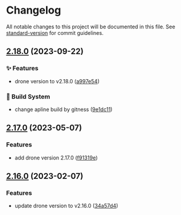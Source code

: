 # Changelog

All notable changes to this project will be documented in this file. See [standard-version](https://github.com/conventional-changelog/standard-version) for commit guidelines.

## [2.18.0](https://github.com/sinlov/docker-drone-server/compare/v2.17.0...v2.18.0) (2023-09-22)


### ✨ Features

* drone version to v2.18.0 ([a997e54](https://github.com/sinlov/docker-drone-server/commit/a997e54a00080ea380a946ea43185f8bda23340e))


### 👷‍ Build System

* change apline build by gitness ([9e1dc11](https://github.com/sinlov/docker-drone-server/commit/9e1dc11e24788fd711a38c5b77bc79b76c607a9c))

## [2.17.0](https://github.com/sinlov/docker-drone-server/compare/v2.16.0...v2.17.0) (2023-05-07)


### Features

* add drone version 2.17.0 ([f91319e](https://github.com/sinlov/docker-drone-server/commit/f91319e890f24db048224173022a06a747338c48))

## [2.16.0](https://github.com/sinlov/docker-drone-server/compare/v2.15.0...v2.16.0) (2023-02-07)


### Features

* update drone version to v2.16.0 ([34a57d4](https://github.com/sinlov/docker-drone-server/commit/34a57d4b4d721f5f3abf544cd9b92dab393c87c8))
